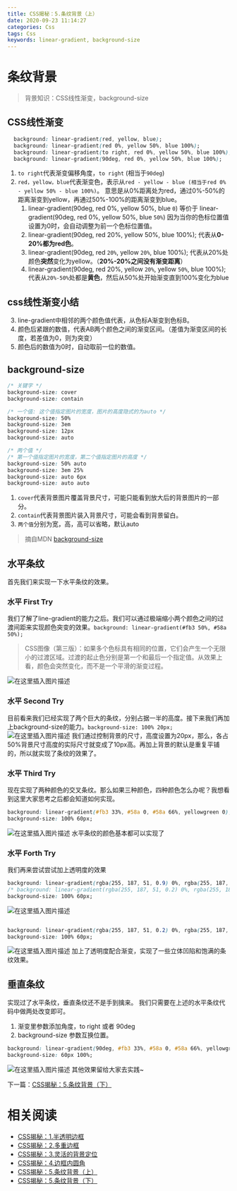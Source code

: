 ```yaml
---
title: CSS揭秘：5.条纹背景（上）
date: 2020-09-23 11:14:27
categories: Css
tags: Css
keywords: linear-gradient, background-size
---
```


# 条纹背景
> 背景知识：CSS线性渐变，background-size

 CSS线性渐变
 ---
```css
  background: linear-gradient(red, yellow, blue);
  background: linear-gradient(red 0%, yellow 50%, blue 100%);
  background: linear-gradient(to right, red 0%, yellow 50%, blue 100%);
  background: linear-gradient(90deg, red 0%, yellow 50%, blue 100%);
```
1. `to right`代表渐变偏移角度，`to right` (相当于`90deg`)
2. `red，yellow，blue`代表渐变色，表示从`red - yellow - blue (相当于red 0% - yellow 50% - blue 100%)`。 意思是从0%距离处为red，通过0%-50%的距离渐变到yellow，再通过50%-100%的距离渐变到blue。
	1. linear-gradient(90deg, red 0%, yellow 50%, blue `0`) 等价于 linear-gradient(90deg, red 0%, yellow 50%, blue `50%`) 因为当你的色标位置值设置为0时，会自动调整为前一个色标位置值。
	2. linear-gradient(90deg, red 20%, yellow 50%, blue 100%); 代表从**0-20%都为red色**。
	3. linear-gradient(90deg, red `20%`, yellow `20%`, blue 100%); 代表从20%处颜色**突然**变化为yellow。（**20%-20%之间没有渐变距离**）
	4. linear-gradient(90deg, red 20%, yellow `20%`, yellow `50%`, blue 100%); 代表从`20%-50%`处都是**黄色**，然后从50%处开始渐变直到100%变化为blue

css线性渐变小结
---
3. line-gradient中相邻的两个颜色值代表，从色标A渐变到色标B。
4. 颜色后紧跟的数值，代表AB两个颜色之间的渐变区间。（差值为渐变区间的长度，若差值为0，则为突变）
5. 颜色后的数值为0时，自动取前一位的数值。

<!-- more -->

background-size
---
```css
/* 关键字 */
background-size: cover
background-size: contain

/* 一个值: 这个值指定图片的宽度，图片的高度隐式的为auto */
background-size: 50%
background-size: 3em
background-size: 12px
background-size: auto

/* 两个值 */
/* 第一个值指定图片的宽度，第二个值指定图片的高度 */
background-size: 50% auto
background-size: 3em 25%
background-size: auto 6px
background-size: auto auto
```
1. `cover`代表背景图片覆盖背景尺寸，可能只能看到放大后的背景图片的一部分。
2. `contain`代表背景图片装入背景尺寸，可能会看到背景留白。
3. `两个值`分别为宽，高，高可以省略，默认auto
> 摘自MDN [background-size](https://developer.mozilla.org/zh-CN/docs/Web/CSS/background-size)
## 水平条纹
首先我们来实现一下水平条纹的效果。
### 水平 First Try
我们了解了line-gradient的能力之后。我们可以通过极端缩小两个颜色之间的过渡间距来实现颜色突变的效果。`background: linear-gradient(#fb3 50%, #58a 50%);`
> CSS图像（第三版）：如果多个色标具有相同的位置，它们会产生一个无限小的过渡区域。过渡的起止色分别是第一个和最后一个指定值。从效果上看，颜色会突然变化，而不是一个平滑的渐变过程。
>
 ![在这里插入图片描述](https://img-blog.csdnimg.cn/20200703002131380.png)
 ### 水平 Second Try
 目前看来我们已经实现了两个巨大的条纹，分别占据一半的高度。接下来我们再加上background-size的能力。`background-size: 100% 20px;`
 ![在这里插入图片描述](https://img-blog.csdnimg.cn/20200703002828821.png)
 我们通过控制背景的尺寸，高度设置为20px，那么，各占50%背景尺寸高度的实际尺寸就变成了10px高。再加上背景的默认是重复平铺的，所以就实现了条纹的效果了。
  ### 水平 Third Try
  现在实现了两种颜色的交叉条纹。那么如果三种颜色，四种颜色怎么办呢？我想看到这里大家思考之后都会知道如何实现。
```css
background: linear-gradient(#fb3 33%, #58a 0, #58a 66%, yellowgreen 0);
background-size: 100% 60px;
```
![在这里插入图片描述](https://img-blog.csdnimg.cn/20200703004052995.png)
水平条纹的颜色基本都可以实现了
 ### 水平 Forth Try
 我们再来尝试尝试加上透明度的效果
 

```css
background: linear-gradient(rgba(255, 187, 51, 0.9) 0%, rgba(255, 187, 51, 0.2) 33%, rgba(85, 136, 170, 0.9) 0, rgba(85, 136, 170, 0.2) 66%, rgba(154, 205, 50, 0.9) 0, rgba(154, 205, 50, 0.2) 100%);
/* background: linear-gradient(rgba(255, 187, 51, 0.2) 0%, rgba(255, 187, 51, 0.9) 33%, rgba(85, 136, 170, 0.2) 0, rgba(85, 136, 170, 0.9) 66%, rgba(154, 205, 50, 0.2) 0, rgba(154, 205, 50, 0.9) 100%); */
background-size: 100% 60px;
```
![在这里插入图片描述](https://img-blog.csdnimg.cn/20200703005540472.png)
```css

background: linear-gradient(rgba(255, 187, 51, 0.2) 0%, rgba(255, 187, 51, 0.9) 33%, rgba(85, 136, 170, 0.2) 0, rgba(85, 136, 170, 0.9) 66%, rgba(154, 205, 50, 0.2) 0, rgba(154, 205, 50, 0.9) 100%);
background-size: 100% 60px;
```
![在这里插入图片描述](https://img-blog.csdnimg.cn/20200703005620954.png)
加上了透明度配合渐变，实现了一些立体凹陷和饱满的条纹效果。
## 垂直条纹
实现过了水平条纹，垂直条纹还不是手到擒来。
我们只需要在上述的水平条纹代码中做两处改变即可。
1. 渐变里参数添加角度，to right 或者 90deg 
2. background-size 参数互换位置。

```css
background: linear-gradient(90deg, #fb3 33%, #58a 0, #58a 66%, yellowgreen 0);
background-size: 60px 100%;
```
![在这里插入图片描述](https://img-blog.csdnimg.cn/20200703010130334.png)
其他效果留给大家去实践~

下一篇：[CSS揭秘：5.条纹背景（下）](https://blog.csdn.net/lunhui1994_/article/details/107192736)

# 相关阅读
- [CSS揭秘：1.半透明边框](https://blog.csdn.net/lunhui1994_/article/details/106653195)
- [CSS揭秘：2.多重边框](https://blog.csdn.net/lunhui1994_/article/details/106677231)
- [CSS揭秘：3.灵活的背景定位](https://blog.csdn.net/lunhui1994_/article/details/106699349)
- [CSS揭秘：4.边框内圆角](https://blog.csdn.net/lunhui1994_/article/details/106845534)
- [CSS揭秘：5.条纹背景（上）](https://blog.csdn.net/lunhui1994_/article/details/106933714)
- [CSS揭秘：5.条纹背景（下）](https://blog.csdn.net/lunhui1994_/article/details/107192736)